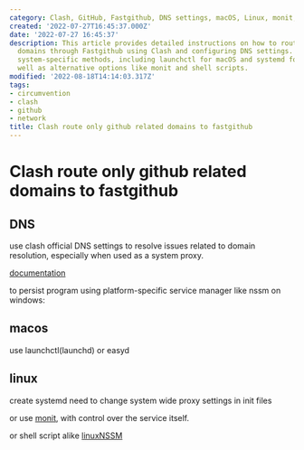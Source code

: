 ```yaml
---
category: Clash, GitHub, Fastgithub, DNS settings, macOS, Linux, monit, shell scripts
created: '2022-07-27T16:45:37.000Z'
date: '2022-07-27 16:45:37'
description: This article provides detailed instructions on how to route GitHub-related
  domains through Fastgithub using Clash and configuring DNS settings. It covers various
  system-specific methods, including launchctl for macOS and systemd for Linux, as
  well as alternative options like monit and shell scripts.
modified: '2022-08-18T14:14:03.317Z'
tags:
- circumvention
- clash
- github
- network
title: Clash route only github related domains to fastgithub
---
```


# Clash route only github related domains to fastgithub

## DNS

use clash official DNS settings to resolve issues related to domain resolution, especially when used as a system proxy.

[documentation](https://github.com/Dreamacro/clash/wiki/configuration#dns)

to persist program using platform-specific service manager like nssm on windows:

## macos

use launchctl(launchd) or easyd

## linux

create systemd
need to change system wide proxy settings in init files

or use [monit](https://mmonit.com/monit/documentation/monit.html), with control over the service itself.

or shell script alike [linuxNSSM](https://github.com/guolisongIsesol/linuxNssm)
